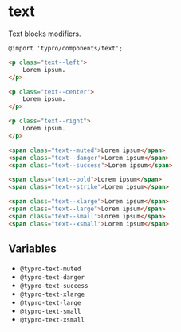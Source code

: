 # text

Text blocks modifiers.

```less
@import 'typro/components/text';
```

```html
<p class="text--left">
	Lorem ipsum.
</p>

<p class="text--center">
	Lorem ipsum.
</p>

<p class="text--right">
	Lorem ipsum.
</p>

<span class="text--muted">Lorem ipsum</span>
<span class="text--danger">Lorem ipsum</span>
<span class="text--success">Lorem ipsum</span>

<span class="text--bold">Lorem ipsum</span>
<span class="text--strike">Lorem ipsum</span>

<span class="text--xlarge">Lorem ipsum</span>
<span class="text--large">Lorem ipsum</span>
<span class="text--small">Lorem ipsum</span>
<span class="text--xsmall">Lorem ipsum</span>
```


## Variables

* `@typro-text-muted`
* `@typro-text-danger`
* `@typro-text-success`
* `@typro-text-xlarge`
* `@typro-text-large`
* `@typro-text-small`
* `@typro-text-xsmall`
